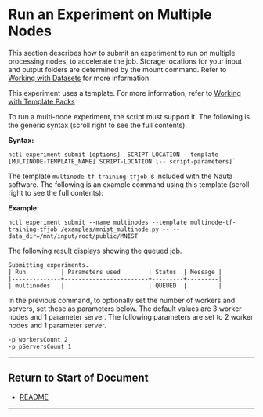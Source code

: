 # Run an Experiment on Multiple Nodes

This section describes how to submit an experiment to run on multiple processing nodes, to accelerate the job. Storage locations for your input and output folders are determined by the mount command. Refer to [Working with Datasets](working_with_datasets.md) for more information.

This experiment uses a template. For more information, refer to [Working with Template Packs](template_packs.md)

To run a multi-node experiment, the script must support it. The following is the generic syntax (scroll right to see the full contents).

**Syntax:** 

```
nctl experiment submit [options]  SCRIPT-LOCATION --template [MULTINODE-TEMPLATE_NAME] SCRIPT-LOCATION [-- script-parameters]`
```

The template `multinode-tf-training-tfjob` is included with the Nauta software. The following is an example command using this template (scroll right to see the full contents):

**Example:** 

```
nctl experiment submit --name multinodes --template multinode-tf-training-tfjob /examples/mnist_multinode.py -- -- data_dir=/mnt/input/root/public/MNIST
```

The following result displays showing the queued job.

```
Submitting experiments.   
| Run          | Parameters used        | Status  | Message |
|--------------+------------------------+---------+---------|
| multinodes   |                        | QUEUED  |         |
```

In the previous command, to optionally set the number of workers and servers, set these as parameters below. The default values are 3 worker nodes and 1 parameter server. The following parameters are set to 2 worker nodes and 1 parameter server.
```
-p workersCount 2
-p pServersCount 1
```

----------------------

## Return to Start of Document

* [README](../README.md)
----------------------
